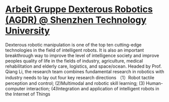 # [Arbeit Gruppe Dexterous Robotics (AGDR) @ Shenzhen Technology University](https://github.com/TUSZ-AGDR)

Dexterous robotic manipulation is one of the top ten cutting-edge technologies in the field of intelligent robots. It is also an important breakthrough way to improve the level of intelligence society and improve peoples quality of life in the fields of industry, agriculture, medical rehabilitation and elderly care, logistics, and space/ocean. Headed by Prof. Qiang Li, the research team combines fundamental research in robotics with industry needs to lay out four key research directions （1）Robot tactile perception and control; (2)Multimodal and robotic skill learning; (3) Human-computer interaction; (4)Integration and application of intelligent robots in the Internet of Things


